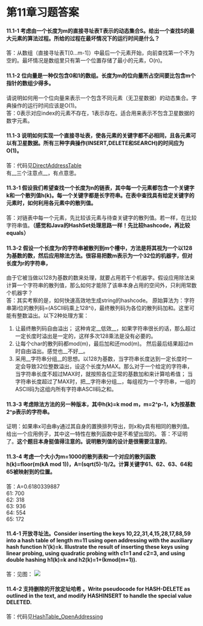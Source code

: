 第11章习题答案
=
#### 11.1-1 考虑由一个长度为m的直接寻址表T表示的动态集合S。给出一个查找S的最大元素的算法过程。所给的过程在最坏情况下的运行时间是什么？  
答：从数组（直接寻址表T[0...m-1]）中最后一个元素开始，向前查找第一个不为空的。最坏情况是数组里只有第一个位置存储了最小的元素，O(n)。  

#### 11.1-2 位向量是一种仅包含0和1的数组。长度为m的位向量所占空间要比包含m个指针的数组少得多。
请说明如何用一个位向量来表示一个包含不同元素（无卫星数据）的动态集合。字典操作的运行时间应该是O(1)。  
答：0表示对应index的元素不存在，1表示存在。适合用来表示不包含卫星数据的数字元素。  

#### 11.1-3 说明如何实现一个直接寻址表，使各元素的关键字都不必相同，且各元素可以有卫星数据。所有三种字典操作(INSERT,DELETE和SEARCH)的时间应为O(1)。  
答：代码见[DirectAddressTable](https://github.com/zhuxiuwei/CLRS/blob/master/src/chap11_HashTables/DirectAddressTable.java)  
有__三个注意点__，有点意思。  

#### 11.3-1 假设我们希望查找一个长度为n的链表，其中每一个元素都包含一个关键字k和一个散列值h(k)。每一个关键字都是长字符串。在表中查找具有给定关键字的元素时，如何利用各元素中的散列值。  
答：对链表中每一个元素，先比较该元素与待查关键字的散列值。若一样，在比较字符串值。__（感觉和Java的HashSet处理思路一样！先比较hashcode，再比较equals）__  

#### 11.3-2 假设一个长度为r的字符串被散列到m个槽中，方法是将其视为一个以128为基数的数，然后应用除法方法。很容易把数m表示为一个32位的机器字，但对长度为r的字符串，
由于它被当做以128为基数的数来处理，就要占用若干个机器字。假设应用除法来计算一个字符串的散列值，那么如何才能除了该串本身占用的空间外，只利用常数个机器字？  
答：其实考察的是，如何快速高效地生成string的hashcode。
原始算法为：字符串第i位的散列码=(ASCII码乘上128^i)，最终散列码为各位的散列码加和。这里可能有整数溢出。以下2种处理方案：  
1. 让最终散列码自由溢出；  这种肯定__低效__，如果字符串很长的话，那么超过一定长度时溢出是一定的，这样多次128乘法是没有必要的。  
2. 让每个char的散列码都mod(m)，最后加和还mod(m)。  然后最后结果超过m时自由溢出。感觉也__不好__。  
3. 采用__字符串分组__的思想。以128为基数，当字符串长度达到一定长度时一定会导致32位整数溢出，设这个长度为MAX。那么对于一个给定的字符串，当字符串长度不超过MAX时，就按照各位正常的基数加和来计算哈希值；
当字符串长度超过了MAX时，把__字符串分组__，每组视为一个字符串，一组的ASCII码为这组内所有字符串ASCII码之和。  

#### 11.3-3 考虑除法方法的另一种版本，其中h(k)=k mod m，m=2^p-1，k为按基数2^p表示的字符串。
证明：如果串x可由串y通过其自身的置换排列导出，则x和y具有相同的散列值。给出一个应用例子，其中这一特性在散列函数中是不希望出现的。
答：不证明了。__这个题目本身挺值得注意的。说明散列值的设计是很需要注意的__。  

#### 11.3-4 考虑一个大小为m=1000的散列表和一个对应的散列函数h(k)=floor(m(kA mod 1))，A=(sqrt(5)-1)/2。计算关键字61、62、63、64和65被映射到的位置。  
答：A=0.6180339887  
61: 700  
62: 318  
63: 936  
64: 554  
65: 172  

#### 11.4-1 开放寻址法。Consider inserting the keys 10,22,31,4,15,28,17,88,59 into a hash table of length m=11 using open addressing with the auxiliary hash function h′(k)=k. Illustrate the result of inserting these keys using linear probing, using quadratic probing with c1=1 and c2=3, and using double hashing h1(k)=k and h2(k)=1+(kmod(m+1)).  
答：见图：  ![](https://github.com/zhuxiuwei/CLRS/blob/master/Images/11.4-1.png)  

#### 11.4-2 支持删除的开放定址哈希 。Write pseudocode for HASH-DELETE as outlined in the text, and modify HASHINSERT to handle the special value DELETED.  
答：代码见[HashTable_OpenAddressing](https://github.com/zhuxiuwei/CLRS/blob/master/src/chap11_HashTables/HashTable_OpenAddressing.java)  